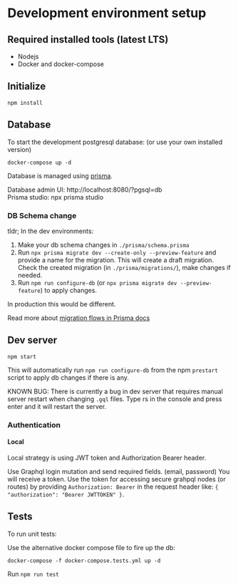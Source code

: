 # Development environment setup

## Required installed tools (latest LTS)

- Nodejs
- Docker and docker-compose

## Initialize

```
npm install
```

## Database

To start the development postgresql database: (or use your own installed version)

```
docker-compose up -d
```

Database is managed using [prisma](https://www.prisma.io/docs/).

Database admin UI: http://localhost:8080/?pgsql=db  
Prisma studio: npx prisma studio

### DB Schema change

tldr; In the dev environments:

1. Make your db schema changes in `./prisma/schema.prisma`
2. Run `npx prisma migrate dev --create-only --preview-feature` and provide a name for the migration. This will create a draft migration.  
   Check the created migration (in `./prisma/migrations/`), make changes if needed.
3. Run `npm run configure-db` (or `npx prisma migrate dev --preview-feature`) to apply changes.

In production this would be different.

Read more about [migration flows in Prisma docs](https://www.prisma.io/docs/concepts/components/prisma-migrate/prisma-migrate-flows/)

## Dev server

```
npm start
```

This will automatically run `npm run configure-db` from the npm `prestart` script to apply db changes if there is any.

KNOWN BUG: There is currently a bug in dev server that requires manual server restart when changing `.gql` files. Type rs in the console and press enter and it will restart the server.

### Authentication

#### Local

Local strategy is using JWT token and Authorization Bearer header.

Use Graphql login mutation and send required fields. (email, password) You will receive a token. Use the token for accessing secure grahpql nodes (or routes) by providing `Authorization: Bearer` in the request header like: `{ "authorization": "Bearer JWTTOKEN" }`.

## Tests

To run unit tests:

Use the alternative docker compose file to fire up the db:

```
docker-compose -f docker-compose.tests.yml up -d
```

Run `npm run test`
